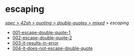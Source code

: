 # escaping

*[spec > 42sh > quoting > double-quotes > mixed](..) > escaping*

* [001-escape-double-quote-1](./001-escape-double-quote-1)
* [002-escape-double-quote-2](./002-escape-double-quote-2)
* [003-it-results-in-error](./003-it-results-in-error)
* [004-it-does-not-escape-double-quote](./004-it-does-not-escape-double-quote)
